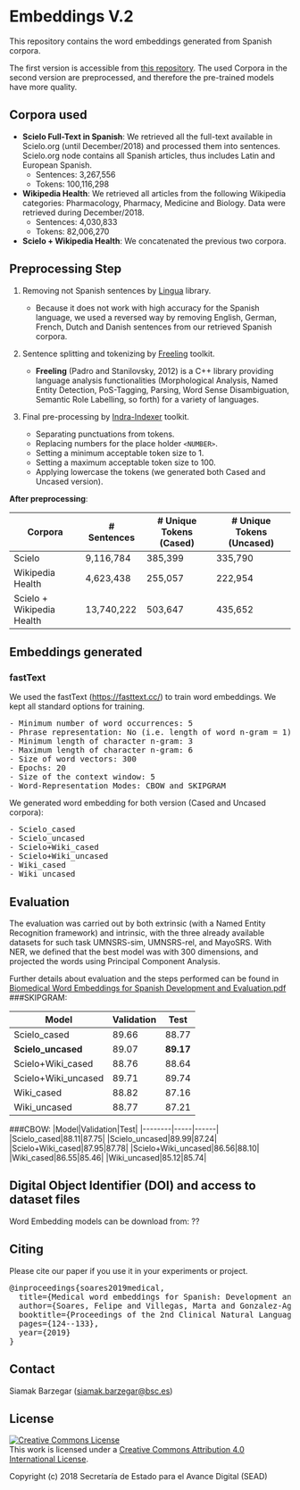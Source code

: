 # Embeddings V.2

This repository contains the word embeddings generated from Spanish corpora.

The first version is accessible from [this repository](https://github.com/PlanTL-SANIDAD/Embeddings). 
The used Corpora in the second version are preprocessed, and therefore the pre-trained models have more quality. 

## Corpora used

* **Scielo Full-Text in Spanish**: We retrieved all the full-text available in Scielo.org (until December/2018) and processed them into sentences. Scielo.org node contains all Spanish articles, thus includes Latin and European Spanish.
  * Sentences: 3,267,556
  * Tokens: 100,116,298
* **Wikipedia Health**: We retrieved all articles from the following Wikipedia categories: Pharmacology, Pharmacy, Medicine and Biology. Data were retrieved during December/2018.
  * Sentences: 4,030,833
  * Tokens: 82,006,270
* **Scielo + Wikipedia Health**: We concatenated the previous two corpora.


## Preprocessing Step

1) Removing not Spanish sentences by [Lingua](https://github.com/pemistahl/lingua) library.
	- Because it does not work with high accuracy for the Spanish language, we used a reversed way by removing English, German, French, Dutch and Danish sentences from our retrieved Spanish corpora.

2) Sentence splitting and tokenizing by [Freeling](http://nlp.lsi.upc.edu/freeling/) toolkit.
   - **Freeling** (Padro and Stanilovsky, 2012) is a C++ library providing language analysis functionalities  (Morphological Analysis, Named Entity Detection, PoS-Tagging, Parsing, Word Sense Disambiguation, Semantic Role Labelling, so forth) for a variety of languages.

3) Final pre-processing by [Indra-Indexer](https://github.com/Lambda-3/Indraindexer) toolkit. 
   - Separating punctuations from tokens.
   - Replacing numbers for the place holder `<NUMBER>`.
   - Setting a minimum acceptable token size to 1.
   - Setting a maximum acceptable token size to 100.
   - Applying lowercase the tokens (we generated both Cased and Uncased version).

**After preprocessing**:

|Corpora|# Sentences|# Unique Tokens (Cased)|# Unique Tokens (Uncased)|
|--------|-----|------|------|
|Scielo|9,116,784|385,399|335,790|
|Wikipedia Health|4,623,438|255,057|222,954|
|Scielo + Wikipedia Health|13,740,222|503,647|435,652|


## Embeddings generated

### fastText

We used the fastText (https://fasttext.cc/) to train word embeddings.
We kept all standard options for training.
<pre>
- Minimum number of word occurrences: 5
- Phrase representation: No (i.e. length of word n-gram = 1)
- Minimum length of character n-gram: 3
- Maximum length of character n-gram: 6
- Size of word vectors: 300
- Epochs: 20
- Size of the context window: 5
- Word-Representation Modes: CBOW and SKIPGRAM
</pre>

We generated word embedding for both version (Cased and Uncased corpora):
<pre>
- Scielo_cased
- Scielo_uncased
- Scielo+Wiki_cased
- Scielo+Wiki_uncased
- Wiki_cased
- Wiki_uncased
</pre>
## Evaluation

The evaluation was carried out by both extrinsic (with a Named Entity Recognition framework) and intrinsic, with the three already available datasets for such task UMNSRS-sim, UMNSRS-rel, and MayoSRS.
With NER, we defined that the best model was with 300 dimensions, and projected the words using Principal Component Analysis.

Further details about evaluation and the steps performed can be found in [Biomedical Word Embeddings for Spanish Development and Evaluation.pdf](https://www.aclweb.org/anthology/W19-1916.pdf)
###SKIPGRAM:

|Model|Validation|Test|
|--------|-----|------|
|Scielo_cased|89.66|88.77|
|**Scielo_uncased**|89.07 |**89.17**|
|Scielo+Wiki_cased|88.76|88.64|
|Scielo+Wiki_uncased|89.71|89.74|
|Wiki_cased|88.82|87.16|
|Wiki_uncased|88.77|87.21|

###CBOW:
|Model|Validation|Test|
|--------|-----|------|
|Scielo_cased|88.11|87.75|
|Scielo_uncased|89.99|87.24|
|Scielo+Wiki_cased|87.95|87.78|
|Scielo+Wiki_uncased|86.56|88.10|
|Wiki_cased|86.55|85.46|
|Wiki_uncased|85.12|85.74|


## Digital Object Identifier (DOI) and access to dataset files

Word Embedding models can be download from:  ??

## Citing 
Please cite our paper if you use it in your experiments or project.

<pre>
@inproceedings{soares2019medical,
  title={Medical word embeddings for Spanish: Development and evaluation},
  author={Soares, Felipe and Villegas, Marta and Gonzalez-Agirre, Aitor and Krallinger, Martin and Armengol-Estap{\'e}, Jordi},
  booktitle={Proceedings of the 2nd Clinical Natural Language Processing Workshop},
  pages={124--133},
  year={2019}
}
</pre>


## Contact

Siamak Barzegar (siamak.barzegar@bsc.es)


## License

<a rel="license" href="http://creativecommons.org/licenses/by/4.0/"><img alt="Creative Commons License" style="border-width:0" src="https://i.creativecommons.org/l/by/4.0/88x31.png" /></a><br />This work is licensed under a <a rel="license" href="http://creativecommons.org/licenses/by/4.0/">Creative Commons Attribution 4.0 International License</a>.

Copyright (c) 2018 Secretaría de Estado para el Avance Digital (SEAD)
